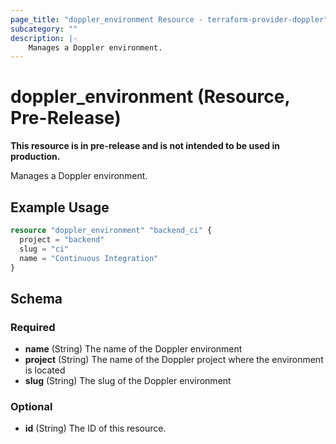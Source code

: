 ```yaml
---
page_title: "doppler_environment Resource - terraform-provider-doppler"
subcategory: ""
description: |-
	Manages a Doppler environment.
---
```


# doppler_environment (Resource, Pre-Release)

**This resource is in pre-release and is not intended to be used in production.**

Manages a Doppler environment.

## Example Usage

```terraform
resource "doppler_environment" "backend_ci" {
  project = "backend"
  slug = "ci"
  name = "Continuous Integration"
}
```

<!-- schema generated by tfplugindocs -->
## Schema

### Required

- **name** (String) The name of the Doppler environment
- **project** (String) The name of the Doppler project where the environment is located
- **slug** (String) The slug of the Doppler environment

### Optional

- **id** (String) The ID of this resource.
